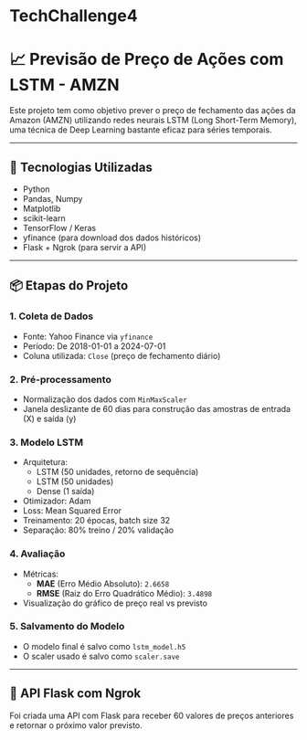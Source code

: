 # TechChallenge4


# 📈 Previsão de Preço de Ações com LSTM - AMZN

Este projeto tem como objetivo prever o preço de fechamento das ações da Amazon (AMZN) utilizando redes neurais LSTM (Long Short-Term Memory), uma técnica de Deep Learning bastante eficaz para séries temporais.

---

## 🧠 Tecnologias Utilizadas

- Python
- Pandas, Numpy
- Matplotlib
- scikit-learn
- TensorFlow / Keras
- yfinance (para download dos dados históricos)
- Flask + Ngrok (para servir a API)

---

## 📦 Etapas do Projeto

### 1. Coleta de Dados
- Fonte: Yahoo Finance via `yfinance`
- Período: De 2018-01-01 a 2024-07-01
- Coluna utilizada: `Close` (preço de fechamento diário)

### 2. Pré-processamento
- Normalização dos dados com `MinMaxScaler`
- Janela deslizante de 60 dias para construção das amostras de entrada (X) e saída (y)

### 3. Modelo LSTM
- Arquitetura:
  - LSTM (50 unidades, retorno de sequência)
  - LSTM (50 unidades)
  - Dense (1 saída)
- Otimizador: Adam
- Loss: Mean Squared Error
- Treinamento: 20 épocas, batch size 32
- Separação: 80% treino / 20% validação

### 4. Avaliação
- Métricas:
  - **MAE** (Erro Médio Absoluto): `2.6658`
  - **RMSE** (Raiz do Erro Quadrático Médio): `3.4898`
- Visualização do gráfico de preço real vs previsto

### 5. Salvamento do Modelo
- O modelo final é salvo como `lstm_model.h5`
- O scaler usado é salvo como `scaler.save`

---

## 🚀 API Flask com Ngrok

Foi criada uma API com Flask para receber 60 valores de preços anteriores e retornar o próximo valor previsto.

